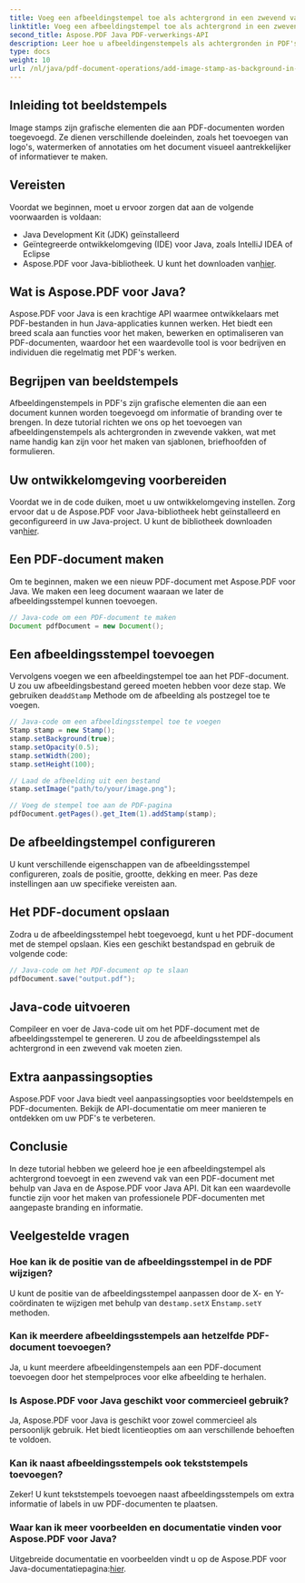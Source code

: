 ```yaml
---
title: Voeg een afbeeldingstempel toe als achtergrond in een zwevend vak van een PDF met behulp van Java
linktitle: Voeg een afbeeldingstempel toe als achtergrond in een zwevend vak van een PDF met behulp van Java
second_title: Aspose.PDF Java PDF-verwerkings-API
description: Leer hoe u afbeeldingenstempels als achtergronden in PDF's kunt toevoegen met Java en Aspose.PDF voor Java. Stapsgewijze handleiding met codevoorbeelden voor aangepaste branding en informatie.
type: docs
weight: 10
url: /nl/java/pdf-document-operations/add-image-stamp-as-background-in-floating-box-of-pdf-using-java/
---
```


## Inleiding tot beeldstempels

Image stamps zijn grafische elementen die aan PDF-documenten worden toegevoegd. Ze dienen verschillende doeleinden, zoals het toevoegen van logo's, watermerken of annotaties om het document visueel aantrekkelijker of informatiever te maken.

## Vereisten

Voordat we beginnen, moet u ervoor zorgen dat aan de volgende voorwaarden is voldaan:

- Java Development Kit (JDK) geïnstalleerd
- Geïntegreerde ontwikkelomgeving (IDE) voor Java, zoals IntelliJ IDEA of Eclipse
-  Aspose.PDF voor Java-bibliotheek. U kunt het downloaden van[hier](https://releases.aspose.com/pdf/java/).

## Wat is Aspose.PDF voor Java?

Aspose.PDF voor Java is een krachtige API waarmee ontwikkelaars met PDF-bestanden in hun Java-applicaties kunnen werken. Het biedt een breed scala aan functies voor het maken, bewerken en optimaliseren van PDF-documenten, waardoor het een waardevolle tool is voor bedrijven en individuen die regelmatig met PDF's werken.

## Begrijpen van beeldstempels

Afbeeldingenstempels in PDF's zijn grafische elementen die aan een document kunnen worden toegevoegd om informatie of branding over te brengen. In deze tutorial richten we ons op het toevoegen van afbeeldingenstempels als achtergronden in zwevende vakken, wat met name handig kan zijn voor het maken van sjablonen, briefhoofden of formulieren.

## Uw ontwikkelomgeving voorbereiden

 Voordat we in de code duiken, moet u uw ontwikkelomgeving instellen. Zorg ervoor dat u de Aspose.PDF voor Java-bibliotheek hebt geïnstalleerd en geconfigureerd in uw Java-project. U kunt de bibliotheek downloaden van[hier](https://releases.aspose.com/pdf/java/).

## Een PDF-document maken

Om te beginnen, maken we een nieuw PDF-document met Aspose.PDF voor Java. We maken een leeg document waaraan we later de afbeeldingsstempel kunnen toevoegen.

```java
// Java-code om een PDF-document te maken
Document pdfDocument = new Document();
```

## Een afbeeldingsstempel toevoegen

 Vervolgens voegen we een afbeeldingstempel toe aan het PDF-document. U zou uw afbeeldingsbestand gereed moeten hebben voor deze stap. We gebruiken de`addStamp` Methode om de afbeelding als postzegel toe te voegen.

```java
// Java-code om een afbeeldingsstempel toe te voegen
Stamp stamp = new Stamp();
stamp.setBackground(true);
stamp.setOpacity(0.5);
stamp.setWidth(200);
stamp.setHeight(100);

// Laad de afbeelding uit een bestand
stamp.setImage("path/to/your/image.png");

// Voeg de stempel toe aan de PDF-pagina
pdfDocument.getPages().get_Item(1).addStamp(stamp);
```

## De afbeeldingstempel configureren

U kunt verschillende eigenschappen van de afbeeldingsstempel configureren, zoals de positie, grootte, dekking en meer. Pas deze instellingen aan uw specifieke vereisten aan.

## Het PDF-document opslaan

Zodra u de afbeeldingsstempel hebt toegevoegd, kunt u het PDF-document met de stempel opslaan. Kies een geschikt bestandspad en gebruik de volgende code:

```java
// Java-code om het PDF-document op te slaan
pdfDocument.save("output.pdf");
```

## Java-code uitvoeren

Compileer en voer de Java-code uit om het PDF-document met de afbeeldingsstempel te genereren. U zou de afbeeldingsstempel als achtergrond in een zwevend vak moeten zien.

## Extra aanpassingsopties

Aspose.PDF voor Java biedt veel aanpassingsopties voor beeldstempels en PDF-documenten. Bekijk de API-documentatie om meer manieren te ontdekken om uw PDF's te verbeteren.

## Conclusie

In deze tutorial hebben we geleerd hoe je een afbeeldingstempel als achtergrond toevoegt in een zwevend vak van een PDF-document met behulp van Java en de Aspose.PDF voor Java API. Dit kan een waardevolle functie zijn voor het maken van professionele PDF-documenten met aangepaste branding en informatie.

## Veelgestelde vragen

### Hoe kan ik de positie van de afbeeldingsstempel in de PDF wijzigen?

 U kunt de positie van de afbeeldingsstempel aanpassen door de X- en Y-coördinaten te wijzigen met behulp van de`stamp.setX` En`stamp.setY` methoden.

### Kan ik meerdere afbeeldingsstempels aan hetzelfde PDF-document toevoegen?

Ja, u kunt meerdere afbeeldingenstempels aan een PDF-document toevoegen door het stempelproces voor elke afbeelding te herhalen.

### Is Aspose.PDF voor Java geschikt voor commercieel gebruik?

Ja, Aspose.PDF voor Java is geschikt voor zowel commercieel als persoonlijk gebruik. Het biedt licentieopties om aan verschillende behoeften te voldoen.

### Kan ik naast afbeeldingsstempels ook tekststempels toevoegen?

Zeker! U kunt tekststempels toevoegen naast afbeeldingsstempels om extra informatie of labels in uw PDF-documenten te plaatsen.

### Waar kan ik meer voorbeelden en documentatie vinden voor Aspose.PDF voor Java?

 Uitgebreide documentatie en voorbeelden vindt u op de Aspose.PDF voor Java-documentatiepagina:[hier](https://reference.aspose.com/pdf/java/).